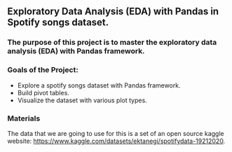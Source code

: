 ## Exploratory Data Analysis (EDA) with Pandas in Spotify songs dataset.
### The purpose of this project is to master the exploratory data analysis (EDA) with Pandas framework.

### Goals of the Project:

- Explore a spotify songs dataset with Pandas framework.
- Build pivot tables.
- Visualize the dataset with various plot types.

### Materials
The data that we are going to use for this is a set of an open source kaggle website: https://www.kaggle.com/datasets/ektanegi/spotifydata-19212020.
